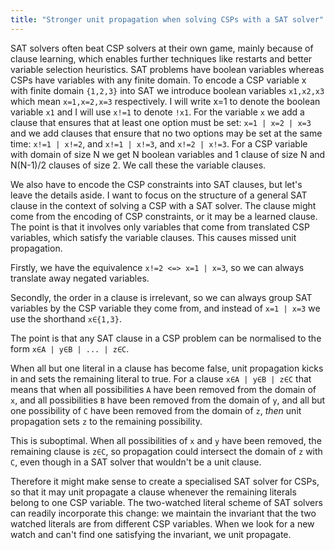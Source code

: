 ```yaml
---
title: "Stronger unit propagation when solving CSPs with a SAT solver"
---
```


SAT solvers often beat CSP solvers at their own game, mainly because of clause learning, which enables further techniques like restarts and better variable selection heuristics. SAT problems have boolean variables whereas CSPs have variables with any finite domain. To encode a CSP variable x with finite domain `{1,2,3}` into SAT we introduce boolean variables `x1,x2,x3` which mean `x=1,x=2,x=3` respectively. I will write x=1 to denote the boolean variable `x1` and I will use `x!=1` to denote `!x1`. For the variable `x` we add a clause that ensures that at least one option must be set: `x=1 | x=2 | x=3` and we add clauses that ensure that no two options may be set at the same time: `x!=1 | x!=2`, and `x!=1 | x!=3`, and `x!=2 | x!=3`. For a CSP variable with domain of size N we get N boolean variables and 1 clause of size N and N(N-1)/2 clauses of size 2. We call these the variable clauses.

We also have to encode the CSP constraints into SAT clauses, but let's leave the details aside. I want to focus on the structure of a general SAT clause in the context of solving a CSP with a SAT solver. The clause might come from the encoding of CSP constraints, or it may be a learned clause. The point is that it involves only variables that come from translated CSP variables, which satisfy the variable clauses. This causes missed unit propagation.

Firstly, we have the equivalence `x!=2 <=> x=1 | x=3`, so we can always translate away negated variables.

Secondly, the order in a clause is irrelevant, so we can always group SAT variables by the CSP variable they come from, and instead of `x=1 | x=3` we use the shorthand `x∈{1,3}`.

The point is that any SAT clause in a CSP problem can be normalised to the form `x∈A | y∈B | ... | z∈C`.

When all but one literal in a clause has become false, unit propagation kicks in and sets the remaining literal to true. For a clause `x∈A | y∈B | z∈C` that means that when all possibilities `A` have been removed from the domain of `x`, and all possibilities `B` have been removed from the domain of `y`, and all but one possibility of `C` have been removed from the domain of `z`, *then* unit propagation sets `z` to the remaining possibility.

This is suboptimal. When all possibilities of `x` and `y` have been removed, the remaining clause is `z∈C`, so propagation could intersect the domain of `z` with `C`, even though in a SAT solver that wouldn't be a unit clause.

Therefore it might make sense to create a specialised SAT solver for CSPs, so that it may unit propagate a clause whenever the remaining literals belong to one CSP variable. The two-watched literal scheme of SAT solvers can readily incorporate this change: we maintain the invariant that the two watched literals are from different CSP variables. When we look for a new watch and can't find one satisfying the invariant, we unit propagate.